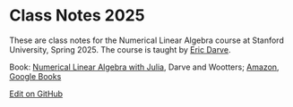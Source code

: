 # Class Notes 2025

These are class notes for the Numerical Linear Algebra course at Stanford University, Spring 2025. The course is taught by [Eric Darve](https://profiles.stanford.edu/eric-darve).

<!-- - [[QR factorization and least-squares]]
- [[Computing eigenvalues]]
- [[Iterative methods for eigenvalue computation]]
- [[Classical iterative methods to solve sparse linear systems]]
- [[Krylov iterative methods to solve sparse linear systems]] -->

Book: [Numerical Linear Algebra with Julia](https://epubs.siam.org/doi/book/10.1137/1.9781611976557), Darve and Wootters; [Amazon](https://www.amazon.com/Numerical-Linear-Algebra-Julia-Darve/dp/1611976545), [Google Books](https://play.google.com/store/books/details/Numerical_Linear_Algebra_with_Julia?id=lt9BEAAAQBAJ)

 <a href="https://github.com/EricDarve/NLA">Edit on GitHub</a>
